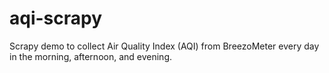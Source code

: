 # aqi-scrapy
Scrapy demo to collect Air Quality Index (AQI) from BreezoMeter every day in the morning, afternoon, and evening.
